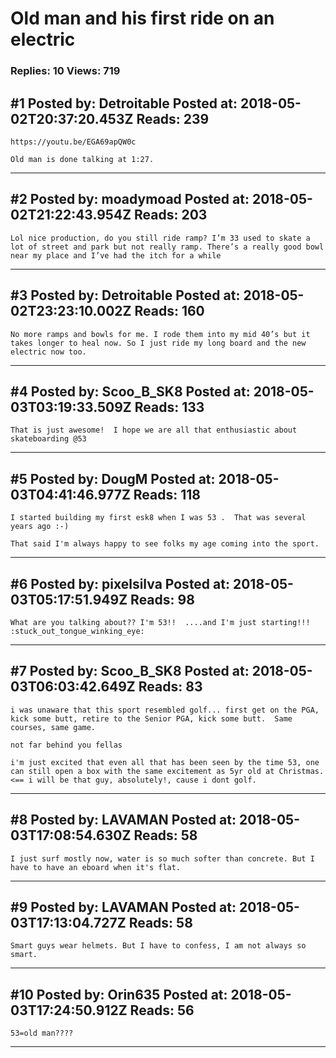 # Old man and his first ride on an electric

### Replies: 10 Views: 719

## \#1 Posted by: Detroitable Posted at: 2018-05-02T20:37:20.453Z Reads: 239

```
https://youtu.be/EGA69apQW0c

Old man is done talking at 1:27.
```

---
## \#2 Posted by: moadymoad Posted at: 2018-05-02T21:22:43.954Z Reads: 203

```
Lol nice production, do you still ride ramp? I’m 33 used to skate a lot of street and park but not really ramp. There’s a really good bowl near my place and I’ve had the itch for a while
```

---
## \#3 Posted by: Detroitable Posted at: 2018-05-02T23:23:10.002Z Reads: 160

```
No more ramps and bowls for me. I rode them into my mid 40’s but it takes longer to heal now. So I just ride my long board and the new electric now too.
```

---
## \#4 Posted by: Scoo_B_SK8 Posted at: 2018-05-03T03:19:33.509Z Reads: 133

```
That is just awesome!  I hope we are all that enthusiastic about skateboarding @53
```

---
## \#5 Posted by: DougM Posted at: 2018-05-03T04:41:46.977Z Reads: 118

```
I started building my first esk8 when I was 53 .  That was several years ago :-)

That said I'm always happy to see folks my age coming into the sport.
```

---
## \#6 Posted by: pixelsilva Posted at: 2018-05-03T05:17:51.949Z Reads: 98

```
What are you talking about?? I'm 53!!  ....and I'm just starting!!! :stuck_out_tongue_winking_eye:
```

---
## \#7 Posted by: Scoo_B_SK8 Posted at: 2018-05-03T06:03:42.649Z Reads: 83

```
i was unaware that this sport resembled golf... first get on the PGA, kick some butt, retire to the Senior PGA, kick some butt.  Same courses, same game.

not far behind you fellas

i'm just excited that even all that has been seen by the time 53, one can still open a box with the same excitement as 5yr old at Christmas. <== i will be that guy, absolutely!, cause i dont golf.
```

---
## \#8 Posted by: LAVAMAN Posted at: 2018-05-03T17:08:54.630Z Reads: 58

```
I just surf mostly now, water is so much softer than concrete. But I have to have an eboard when it's flat.
```

---
## \#9 Posted by: LAVAMAN Posted at: 2018-05-03T17:13:04.727Z Reads: 58

```
Smart guys wear helmets. But I have to confess, I am not always so smart.
```

---
## \#10 Posted by: Orin635 Posted at: 2018-05-03T17:24:50.912Z Reads: 56

```
53=old man????
```

---
